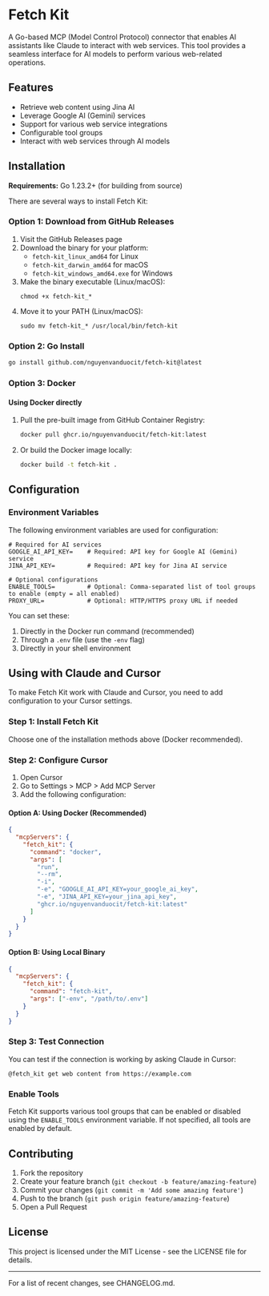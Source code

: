 # Fetch Kit

A Go-based MCP (Model Control Protocol) connector that enables AI assistants like Claude to interact with web services. This tool provides a seamless interface for AI models to perform various web-related operations.

## Features

* Retrieve web content using Jina AI
* Leverage Google AI (Gemini) services
* Support for various web service integrations
* Configurable tool groups
* Interact with web services through AI models

## Installation

**Requirements:** Go 1.23.2+ (for building from source)

There are several ways to install Fetch Kit:

### Option 1: Download from GitHub Releases

1. Visit the GitHub Releases page
2. Download the binary for your platform:  
   * `fetch-kit_linux_amd64` for Linux  
   * `fetch-kit_darwin_amd64` for macOS  
   * `fetch-kit_windows_amd64.exe` for Windows
3. Make the binary executable (Linux/macOS):  
   ```
   chmod +x fetch-kit_*
   ```
4. Move it to your PATH (Linux/macOS):  
   ```
   sudo mv fetch-kit_* /usr/local/bin/fetch-kit
   ```

### Option 2: Go Install

```bash
go install github.com/nguyenvanduocit/fetch-kit@latest
```

### Option 3: Docker

#### Using Docker directly

1. Pull the pre-built image from GitHub Container Registry:  
   ```bash
   docker pull ghcr.io/nguyenvanduocit/fetch-kit:latest
   ```
2. Or build the Docker image locally:  
   ```bash
   docker build -t fetch-kit .
   ```

## Configuration

### Environment Variables

The following environment variables are used for configuration:

```
# Required for AI services
GOOGLE_AI_API_KEY=    # Required: API key for Google AI (Gemini) service
JINA_API_KEY=         # Required: API key for Jina AI service

# Optional configurations
ENABLE_TOOLS=         # Optional: Comma-separated list of tool groups to enable (empty = all enabled)
PROXY_URL=            # Optional: HTTP/HTTPS proxy URL if needed
```

You can set these:

1. Directly in the Docker run command (recommended)
2. Through a `.env` file (use the `-env` flag)
3. Directly in your shell environment

## Using with Claude and Cursor

To make Fetch Kit work with Claude and Cursor, you need to add configuration to your Cursor settings.

### Step 1: Install Fetch Kit

Choose one of the installation methods above (Docker recommended).

### Step 2: Configure Cursor

1. Open Cursor
2. Go to Settings > MCP > Add MCP Server
3. Add the following configuration:

#### Option A: Using Docker (Recommended)

```json
{
  "mcpServers": {
    "fetch_kit": {
      "command": "docker",
      "args": [
        "run",
        "--rm",
        "-i",
        "-e", "GOOGLE_AI_API_KEY=your_google_ai_key",
        "-e", "JINA_API_KEY=your_jina_api_key",
        "ghcr.io/nguyenvanduocit/fetch-kit:latest"
      ]
    }
  }
}
```

#### Option B: Using Local Binary

```json
{
  "mcpServers": {
    "fetch_kit": {
      "command": "fetch-kit",
      "args": ["-env", "/path/to/.env"]
    }
  }
}
```

### Step 3: Test Connection

You can test if the connection is working by asking Claude in Cursor:

```
@fetch_kit get web content from https://example.com
```

### Enable Tools

Fetch Kit supports various tool groups that can be enabled or disabled using the `ENABLE_TOOLS` environment variable. If not specified, all tools are enabled by default.

## Contributing

1. Fork the repository
2. Create your feature branch (`git checkout -b feature/amazing-feature`)
3. Commit your changes (`git commit -m 'Add some amazing feature'`)
4. Push to the branch (`git push origin feature/amazing-feature`)
5. Open a Pull Request

## License

This project is licensed under the MIT License - see the LICENSE file for details.

---

For a list of recent changes, see CHANGELOG.md.